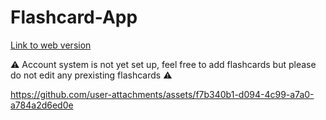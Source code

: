# Flashcard-App
[Link to web version](https://flashcard-app-fe54f.web.app)<br/>

⚠️ Account system is not yet set up, feel free to add flashcards but please do not edit any prexisting flashcards ⚠️ <br/>

https://github.com/user-attachments/assets/f7b340b1-d094-4c99-a7a0-a784a2d6ed0e
